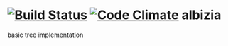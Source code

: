 [![Build Status](https://secure.travis-ci.org/pjambet/albizia.png)](http://travis-ci.org/pjambet/albizia) [![Code Climate](https://codeclimate.com/badge.png)](https://codeclimate.com/github/pjambet/albizia)
albizia
=======

basic tree implementation
